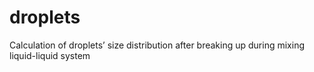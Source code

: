 # droplets
Calculation of droplets’ size distribution after breaking up during mixing liquid-liquid system
